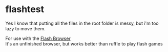 # flashtest
Yes I know that putting all the files in the root folder is messy, but i'm too lazy to move them.  

For use with the [Flash Browser](https://github.com/radubirsan/FlashBrowser "FlashBrowser")   
It's an unfinished browser, but works better than ruffle to play flash games

